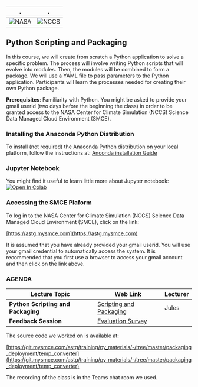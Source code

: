 | . | . |
| - | - |
| ![NASA](http://www.nasa.gov/sites/all/themes/custom/nasatwo/images/nasa-logo.svg) | ![NCCS](https://www.nccs.nasa.gov/sites/default/files/NCCS_Logo_0.png) |

## Python Scripting and Packaging

In this course, we will create from scratch a Python application to solve a specific problem. The process will involve writing Python scripts that will evolve into modules. Then, the modules will be combined to form a package. We will use a YAML file to pass parameters to the Python application. Participants will learn the processes needed for creating their own Python package.

**Prerequisites**: Familiarity with Python. You might be asked to provide your gmail userid (two days before the beginning the class) in order to be granted access to the NASA Center for Climate Simulation (NCCS) Science Data Managed Cloud Environment (SMCE).

### Installing the Anaconda Python Distribution

To install (not required) the Anaconda Python distribution on your local platform, follow the instructions at: [Anconda installation Guide](https://docs.continuum.io/anaconda/install/)

### Jupyter Notebook

You might find it useful to learn little more about Jupyter notebook:
 [![Open In Colab](https://colab.research.google.com/assets/colab-badge.svg)](https://colab.research.google.com/github/astg606/py_materials/blob/master/jupyter_notebook/jupyter_notebook_introduction.ipynb)


### Accessing the SMCE Plaform

To log in to the NASA Center for Climate Simulation (NCCS) Science Data Managed Cloud Environment (SMCE), click on the link:
 
[https://astg.mysmce.com](https://astg.mysmce.com)

It is assumed that you have already provided your gmail userid.
You will use your gmail credential to automatically access the system. 
It is recommended that you first use a browser to  access your gmail account and then click on the link above.

### AGENDA

| Lecture Topic | Web Link | Lecturer |
|---------------|------------------|----------|
| **Python Scripting and Packaging**  | [Scripting and Packaging](https://git.mysmce.com/astg/training/py_materials/-/blob/master/packaging_deployment/scripting_packaging.ipynb) | Jules |
| **Feedback Session** |  <a href="https://www.surveymonkey.com/r/BW29DG6"> Evaluation Survey </a> | |

The source code we worked on is available at:

[https://git.mysmce.com/astg/training/py_materials/-/tree/master/packaging_deployment/temp_converter](https://git.mysmce.com/astg/training/py_materials/-/tree/master/packaging_deployment/temp_converter)

The recording of the class is in the Teams chat room we used.
